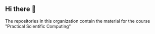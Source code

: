 ## Hi there 👋

The repositories in this organization contain the material for the course "Practical Scientific Computing"
